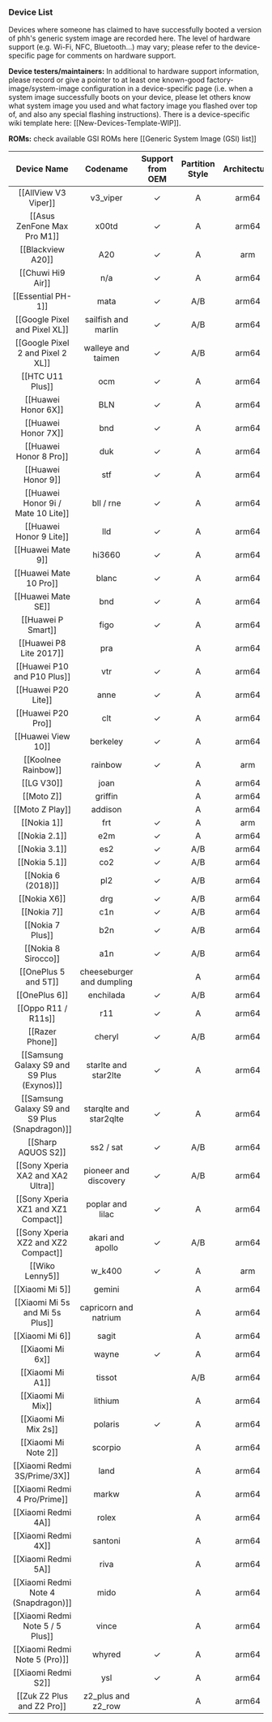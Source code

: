 ### Device List

Devices where someone has claimed to have successfully booted a version of phh's generic system image are recorded here.  The level of hardware support (e.g. Wi-Fi, NFC, Bluetooth...) may vary; please refer to the device-specific page for comments on hardware support.

**Device testers/maintainers:**  In additional to hardware support information, please record or give a pointer to at least one known-good factory-image/system-image configuration in a device-specific page (i.e. when a system image successfully boots on your device, please let others know what system image you used and what factory image you flashed over top of, and also any special flashing instructions).  There is a device-specific wiki template here:  [[New-Devices-Template-WIP]].

**ROMs:** check available GSI ROMs here [[Generic System Image (GSI) list]]


|Device Name|Codename|Support from OEM|Partition Style|Architecture|
|:-:|:-:|:-:|:-:|:-:|
|[[AllView V3 Viper]]|v3_viper|✓|A|arm64|
|[[Asus ZenFone Max Pro M1]]|x00td|✓|A|arm64|
|[[Blackview A20]]|A20|✓|A|arm|
|[[Chuwi Hi9 Air]]|n/a|✓|A|arm64|
|[[Essential PH-1]]|mata|✓|A/B|arm64|
|[[Google Pixel and Pixel XL]]|sailfish and marlin|✓|A/B|arm64|
|[[Google Pixel 2 and Pixel 2 XL]]|walleye and taimen|✓|A/B|arm64|
|[[HTC U11 Plus]]|ocm|✓|A|arm64|
|[[Huawei Honor 6X]]|BLN|✓|A|arm64|
|[[Huawei Honor 7X]]|bnd|✓|A|arm64|
|[[Huawei Honor 8 Pro]]|duk|✓|A|arm64|
|[[Huawei Honor 9]]|stf|✓|A|arm64|
|[[Huawei Honor 9i / Mate 10 Lite]]|bll / rne|✓|A|arm64|
|[[Huawei Honor 9 Lite]]|lld|✓|A|arm64|
|[[Huawei Mate 9]]|hi3660|✓|A|arm64|
|[[Huawei Mate 10 Pro]]|blanc|✓|A|arm64|
|[[Huawei Mate SE]]|bnd|✓|A|arm64|
|[[Huawei P Smart]]|figo|✓|A|arm64|
|[[Huawei P8 Lite 2017]]|pra||A|arm64|
|[[Huawei P10 and P10 Plus]]|vtr|✓|A|arm64|
|[[Huawei P20 Lite]]|anne|✓|A|arm64|
|[[Huawei P20 Pro]]|clt|✓|A|arm64|
|[[Huawei View 10]]|berkeley|✓|A|arm64|
|[[Koolnee Rainbow]]|rainbow|✓|A|arm|
|[[LG V30]]|joan||A|arm64|
|[[Moto Z]]|griffin||A|arm64|
|[[Moto Z Play]]|addison||A|arm64|
|[[Nokia 1]]|frt|✓|A|arm|
|[[Nokia 2.1]]|e2m|✓|A|arm64|
|[[Nokia 3.1]]|es2|✓|A/B|arm64|
|[[Nokia 5.1]]|co2|✓|A/B|arm64|
|[[Nokia 6 (2018)]]|pl2|✓|A/B|arm64|
|[[Nokia X6]]|drg|✓|A/B|arm64|
|[[Nokia 7]]|c1n|✓|A/B|arm64|
|[[Nokia 7 Plus]]|b2n|✓|A/B|arm64|
|[[Nokia 8 Sirocco]]|a1n|✓|A/B|arm64|
|[[OnePlus 5 and 5T]]|cheeseburger and dumpling||A|arm64|
|[[OnePlus 6]]|enchilada|✓|A/B|arm64|
|[[Oppo R11 / R11s]]|r11|✓|A|arm64|
|[[Razer Phone]]|cheryl|✓|A/B|arm64|
|[[Samsung Galaxy S9 and S9 Plus (Exynos)]]|starlte and star2lte|✓|A|arm64|
|[[Samsung Galaxy S9 and S9 Plus (Snapdragon)]]|starqlte and star2qlte|✓|A|arm64|
|[[Sharp AQUOS S2]]|ss2 / sat|✓|A/B|arm64|
|[[Sony Xperia XA2 and XA2 Ultra]]|pioneer and discovery|✓|A/B|arm64|
|[[Sony Xperia XZ1 and XZ1 Compact]]|poplar and lilac|✓|A|arm64|
|[[Sony Xperia XZ2 and XZ2 Compact]]|akari and apollo|✓|A/B|arm64|
|[[Wiko Lenny5]]|w_k400|✓|A|arm|
|[[Xiaomi Mi 5]]|gemini||A|arm64|
|[[Xiaomi Mi 5s and Mi 5s Plus]]|capricorn and natrium||A|arm64|
|[[Xiaomi Mi 6]]|sagit||A|arm64|
|[[Xiaomi Mi 6x]]|wayne|✓|A|arm64|
|[[Xiaomi Mi A1]]|tissot||A/B|arm64|
|[[Xiaomi Mi Mix]]|lithium||A|arm64|
|[[Xiaomi Mi Mix 2s]]|polaris|✓|A|arm64|
|[[Xiaomi Mi Note 2]]|scorpio||A|arm64|
|[[Xiaomi Redmi 3S/Prime/3X]]|land||A|arm64|
|[[Xiaomi Redmi 4 Pro/Prime]]|markw||A|arm64|
|[[Xiaomi Redmi 4A]]|rolex||A|arm64|
|[[Xiaomi Redmi 4X]]|santoni||A|arm64|
|[[Xiaomi Redmi 5A]]|riva||A|arm64|
|[[Xiaomi Redmi Note 4 (Snapdragon)]]|mido||A|arm64|
|[[Xiaomi Redmi Note 5 / 5 Plus]]|vince||A|arm64|
|[[Xiaomi Redmi Note 5 (Pro)]]|whyred|✓|A|arm64|
|[[Xiaomi Redmi S2]]|ysl|✓|A|arm64|
|[[Zuk Z2 Plus and Z2 Pro]]|z2_plus and z2_row||A|arm64|